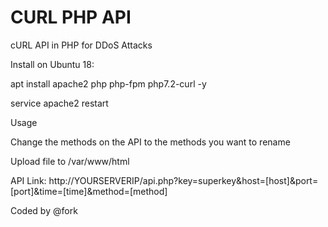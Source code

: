 # CURL PHP API

cURL API in PHP for DDoS Attacks

Install on Ubuntu 18:

apt install apache2 php php-fpm php7.2-curl -y

service apache2 restart

Usage

Change the methods on the API to the methods you want to rename

Upload file to /var/www/html

API Link: http://YOURSERVERIP/api.php?key=superkey&host=[host]&port=[port]&time=[time]&method=[method]

Coded by @fork
